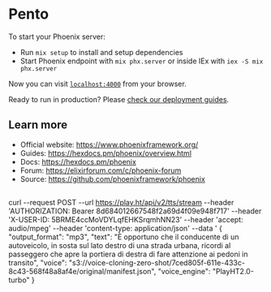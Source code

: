 # Pento

To start your Phoenix server:

  * Run `mix setup` to install and setup dependencies
  * Start Phoenix endpoint with `mix phx.server` or inside IEx with `iex -S mix phx.server`

Now you can visit [`localhost:4000`](http://localhost:4000) from your browser.

Ready to run in production? Please [check our deployment guides](https://hexdocs.pm/phoenix/deployment.html).

## Learn more

  * Official website: https://www.phoenixframework.org/
  * Guides: https://hexdocs.pm/phoenix/overview.html
  * Docs: https://hexdocs.pm/phoenix
  * Forum: https://elixirforum.com/c/phoenix-forum
  * Source: https://github.com/phoenixframework/phoenix


##
curl --request POST      --url https://play.ht/api/v2/tts/stream      --header 'AUTHORIZATION: Bearer 8d684012667548f2a69d4f09e948f717'      --header 'X-USER-ID: 5BRME4ccMoVDYLqfEHKSrqmhNN23'      --header 'accept: audio/mpeg'      --header 'content-type: application/json'      --data '
{
  "output_format": "mp3", "text": "È opportuno che il conducente di un autoveicolo, in sosta sul lato destro di una strada urbana, ricordi al passeggero che apre la portiera di destra di fare attenzione ai pedoni in transito",
  "voice": "s3://voice-cloning-zero-shot/7ced805f-611e-433c-8c43-568f48a8af4e/original/manifest.json",
  "voice_engine": "PlayHT2.0-turbo"
}